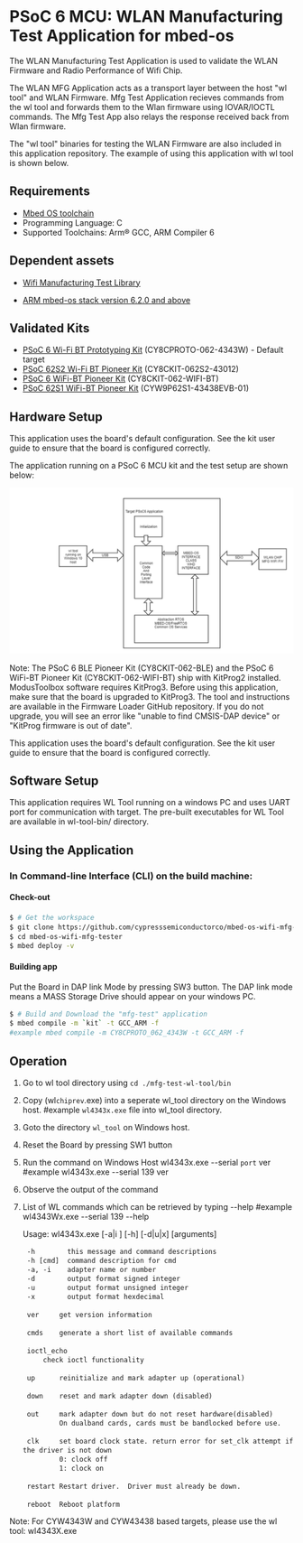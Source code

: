 ﻿# PSoC 6 MCU: WLAN Manufacturing Test Application for mbed-os

The WLAN Manufacturing Test Application is used to validate the WLAN Firmware and Radio Performance of Wifi Chip.

The WLAN MFG Application acts as a transport layer between the host "wl tool" and WLAN Firmware. Mfg Test Application recieves commands from the wl tool and forwards them to the Wlan firmware using IOVAR/IOCTL commands. The Mfg Test App also relays the response received back from Wlan firmware.

The "wl tool" binaries for testing the WLAN Firmware are also included in this application repository. The example of using this application with wl tool is shown below.


## Requirements

- [Mbed OS toolchain](https://github.com/ARMmbed/mbed-cli-windows-installer/releases/tag/v0.4.10)
- Programming Language: C
- Supported Toolchains: Arm® GCC, ARM Compiler 6


## Dependent assets

- [Wifi Manufacturing Test Library](https://github.com/cypresssemiconductorco/wifi-mfg-test)

- [ARM mbed-os stack version 6.2.0 and above](https://os.mbed.com/mbed-os/releases)


## Validated Kits

- [PSoC 6 Wi-Fi BT Prototyping Kit](https://www.cypress.com/CY8CPROTO-062-4343W) (CY8CPROTO-062-4343W) - Default target
- [PSoC 62S2 Wi-Fi BT Pioneer Kit](https://www.cypress.com/CY8CKIT-062S2-43012) (CY8CKIT-062S2-43012)
- [PSoC 6 WiFi-BT Pioneer Kit](https://www.cypress.com/CY8CKIT-062-WIFI-BT) (CY8CKIT-062-WIFI-BT)
- [PSoC 62S1 WiFi-BT Pioneer Kit](https://www.cypress.com/CYW9P62S1-43438EVB-01) (CYW9P62S1-43438EVB-01)


## Hardware Setup

This application uses the board's default configuration. See the kit user guide to ensure that the board is configured correctly.

The application running on a PSoC 6 MCU kit and the test setup are shown below:

![Mfg test setup](mfg-test-setup.png)

Note: The PSoC 6 BLE Pioneer Kit (CY8CKIT-062-BLE) and the PSoC 6 WiFi-BT Pioneer Kit (CY8CKIT-062-WIFI-BT) ship with KitProg2 installed. ModusToolbox software requires KitProg3. Before using this application, make sure that the board is upgraded to KitProg3. The tool and instructions are available in the Firmware Loader GitHub repository. If you do not upgrade, you will see an error like "unable to find CMSIS-DAP device" or "KitProg firmware is out of date".

This application uses the board's default configuration. See the kit user guide to ensure that the board is configured correctly.


## Software Setup

This application requires WL Tool running on a windows PC and uses UART port for communication with target. The pre-built executables for WL Tool are available in wl-tool-bin/ directory.


## Using the Application


### In Command-line Interface (CLI) on the build machine:


#### Check-out

```bash
$ # Get the workspace
$ git clone https://github.com/cypresssemiconductorco/mbed-os-wifi-mfg-tester
$ cd mbed-os-wifi-mfg-tester
$ mbed deploy -v
```

#### Building app

Put the Board in DAP link Mode by pressing SW3 button. The DAP link mode means a MASS Storage Drive should appear on your windows PC.

```bash
$ # Build and Download the "mfg-test" application
$ mbed compile -m `kit` -t GCC_ARM -f 
#example mbed compile -m CY8CPROTO_062_4343W -t GCC_ARM -f
```

## Operation

1. Go to wl tool directory using `cd ./mfg-test-wl-tool/bin`

2. Copy (wl`chiprev`.exe) into a seperate wl_tool directory on the Windows host.
              #example `wl4343x.exe` file into wl_tool directory.
			  
3. Goto the directory `wl_tool` on Windows host. 

4. Reset the Board by pressing SW1 button

5. Run the command on Windows Host
   wl4343x.exe --serial `port` ver
		#example wl4343x.exe --serial 139 ver

6. Observe the output of the command

7. List of WL commands which can be retrieved by typing --help
   #example wl4343Wx.exe --serial 139 --help

   Usage: wl4343x.exe [-a|i <adapter>] [-h] [-d|u|x] <command> [arguments]

		-h        this message and command descriptions
		-h [cmd]  command description for cmd
		-a, -i    adapter name or number
		-d        output format signed integer
		-u        output format unsigned integer
		-x        output format hexdecimal

		ver     get version information

		cmds    generate a short list of available commands

		ioctl_echo
			check ioctl functionality

		up      reinitialize and mark adapter up (operational)

		down    reset and mark adapter down (disabled)

		out     mark adapter down but do not reset hardware(disabled)
				On dualband cards, cards must be bandlocked before use.

		clk     set board clock state. return error for set_clk attempt if the driver is not down
				0: clock off
				1: clock on

		restart Restart driver.  Driver must already be down.

		reboot  Reboot platform

Note: For CYW4343W and CYW43438 based targets, please use the wl tool: wl4343X.exe
